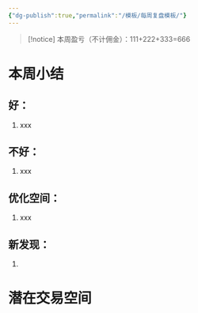 ```yaml
---
{"dg-publish":true,"permalink":"/模板/每周复盘模板/"}
---
```


>[!notice] 本周盈亏（不计佣金）：111+222+333=666




# 本周小结

## 好：
1. xxx
## 不好：
1. xxx
## 优化空间：
1. xxx
## 新发现：
1. 

# 潜在交易空间

